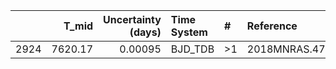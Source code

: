 |      |   T_mid |   Uncertainty (days) | Time System   | #   | Reference           |
|-----:|--------:|---------------------:|:--------------|:----|:--------------------|
| 2924 | 7620.17 |              0.00095 | BJD_TDB       | >1  | 2018MNRAS.478.4720G |